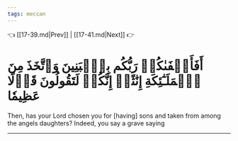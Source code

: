 ```yaml
---
tags: meccan
---
```


👈 [[17-39.md|Prev]] | [[17-41.md|Next]] 👉

# أَفَأَصۡفَىٰكُمۡ رَبُّكُم بِٱلۡبَنِينَ وَٱتَّخَذَ مِنَ ٱلۡمَلَـٰٓئِكَةِ إِنَٰثًاۚ إِنَّكُمۡ لَتَقُولُونَ قَوۡلًا عَظِيمٗا

Then, has your Lord chosen you for [having] sons and taken from among the angels daughters? Indeed, you say a grave saying

---

